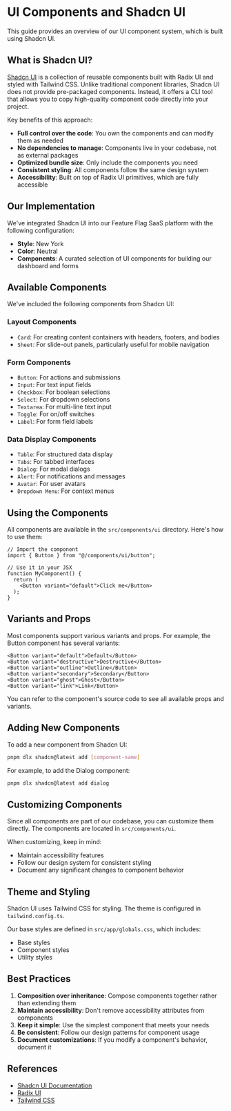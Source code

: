 # UI Components and Shadcn UI

This guide provides an overview of our UI component system, which is built using Shadcn UI.

## What is Shadcn UI?

[Shadcn UI](https://ui.shadcn.com/) is a collection of reusable components built with Radix UI and styled with Tailwind CSS. Unlike traditional component libraries, Shadcn UI does not provide pre-packaged components. Instead, it offers a CLI tool that allows you to copy high-quality component code directly into your project.

Key benefits of this approach:
- **Full control over the code**: You own the components and can modify them as needed
- **No dependencies to manage**: Components live in your codebase, not as external packages
- **Optimized bundle size**: Only include the components you need
- **Consistent styling**: All components follow the same design system
- **Accessibility**: Built on top of Radix UI primitives, which are fully accessible

## Our Implementation

We've integrated Shadcn UI into our Feature Flag SaaS platform with the following configuration:

- **Style**: New York
- **Color**: Neutral
- **Components**: A curated selection of UI components for building our dashboard and forms

## Available Components

We've included the following components from Shadcn UI:

### Layout Components
- `Card`: For creating content containers with headers, footers, and bodies
- `Sheet`: For slide-out panels, particularly useful for mobile navigation

### Form Components
- `Button`: For actions and submissions
- `Input`: For text input fields
- `Checkbox`: For boolean selections
- `Select`: For dropdown selections
- `Textarea`: For multi-line text input
- `Toggle`: For on/off switches
- `Label`: For form field labels

### Data Display Components
- `Table`: For structured data display
- `Tabs`: For tabbed interfaces
- `Dialog`: For modal dialogs
- `Alert`: For notifications and messages
- `Avatar`: For user avatars
- `Dropdown Menu`: For context menus

## Using the Components

All components are available in the `src/components/ui` directory. Here's how to use them:

```tsx
// Import the component
import { Button } from "@/components/ui/button";

// Use it in your JSX
function MyComponent() {
  return (
    <Button variant="default">Click me</Button>
  );
}
```

## Variants and Props

Most components support various variants and props. For example, the Button component has several variants:

```tsx
<Button variant="default">Default</Button>
<Button variant="destructive">Destructive</Button>
<Button variant="outline">Outline</Button>
<Button variant="secondary">Secondary</Button>
<Button variant="ghost">Ghost</Button>
<Button variant="link">Link</Button>
```

You can refer to the component's source code to see all available props and variants.

## Adding New Components

To add a new component from Shadcn UI:

```bash
pnpm dlx shadcn@latest add [component-name]
```

For example, to add the Dialog component:

```bash
pnpm dlx shadcn@latest add dialog
```

## Customizing Components

Since all components are part of our codebase, you can customize them directly. The components are located in `src/components/ui`.

When customizing, keep in mind:
- Maintain accessibility features
- Follow our design system for consistent styling
- Document any significant changes to component behavior

## Theme and Styling

Shadcn UI uses Tailwind CSS for styling. The theme is configured in `tailwind.config.ts`.

Our base styles are defined in `src/app/globals.css`, which includes:
- Base styles
- Component styles
- Utility styles

## Best Practices

1. **Composition over inheritance**: Compose components together rather than extending them
2. **Maintain accessibility**: Don't remove accessibility attributes from components
3. **Keep it simple**: Use the simplest component that meets your needs
4. **Be consistent**: Follow our design patterns for component usage
5. **Document customizations**: If you modify a component's behavior, document it

## References

- [Shadcn UI Documentation](https://ui.shadcn.com/docs)
- [Radix UI](https://radix-ui.com/)
- [Tailwind CSS](https://tailwindcss.com/) 